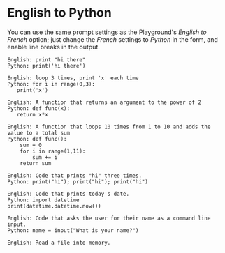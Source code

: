 # English to Python

You can use the same prompt settings as the Playground's *English to French* option; just change the *French* settings to *Python* in the form, and enable line breaks in the output.

```
English: print "hi there"
Python: print('hi there')

English: loop 3 times, print 'x' each time
Python: for i in range(0,3):
   print('x')

English: A function that returns an argument to the power of 2
Python: def func(x):
   return x*x

English: A function that loops 10 times from 1 to 10 and adds the value to a total sum
Python: def func():
    sum = 0
    for i in range(1,11):
        sum += i
    return sum

English: Code that prints "hi" three times.
Python: print("hi"); print("hi"); print("hi")

English: Code that prints today's date.
Python: import datetime
print(datetime.datetime.now())

English: Code that asks the user for their name as a command line input.
Python: name = input("What is your name?")

English: Read a file into memory.
```
